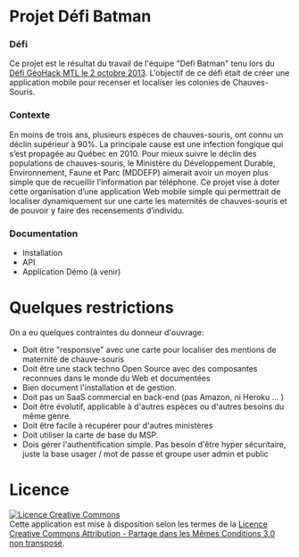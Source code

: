 

# Projet Défi Batman

### Défi

Ce projet est le résultat du travail de l'équipe "Défi Batman" tenu lors 
du [Défi GéoHack MTL le 2 octobre 2013](http://defigeohackmtl.org/).  L'objectif de ce défi était de créer une
application mobile pour recenser et localiser les colonies de Chauves-Souris.

### Contexte

En moins de trois ans, plusieurs espèces de chauves-souris, ont connu un déclin supérieur à 90%. 
La principale cause est une infection fongique qui s’est propagée au Québec en 2010. Pour mieux 
suivre le déclin des populations de chauves-souris, le Ministère du Développement Durable, Environnement, 
Faune et Parc (MDDEFP) aimerait avoir un moyen plus simple que de recueillir l’information par téléphone.
Ce projet vise à doter cette organisation d’une application Web mobile simple qui permettrait de localiser 
dynamiquement sur une carte les maternités de chauves-souris et de pouvoir y faire des recensements d’individu.


### Documentation

 * Installation
 * API
 * Application Démo (à venir) 

# Quelques restrictions

On a eu quelques contraintes du donneur d'ouvrage:

 * Doit être "responsive" avec une carte pour localiser des mentions de maternité de chauve-souris
 * Doit être une stack techno Open Source avec des composantes reconnues dans le monde du Web et documentées 
 * Bien document l'installation et de gestion.
 * Doit pas un SaaS commercial en back-end (pas Amazon, ni Heroku ... )
 * Doit être évolutif, applicable à d'autres espèces ou d'autres besoins du même genre.
 * Doit être facile à récupérer pour d'autres ministères
 * Doit utiliser la carte de base du MSP.
 * Dois gérer l'authentification simple. Pas besoin d'être hyper sécuritaire, juste la base usager / mot de passe et groupe user admin et public

# Licence

<a rel="license" href="http://creativecommons.org/licenses/by-sa/3.0/deed.fr">
<img alt="Licence Creative Commons" style="border-width:0" src="http://i.creativecommons.org/l/by-sa/3.0/80x15.png" />
</a><br />Cette application est mise à disposition selon les termes de la <a rel="license" href="http://creativecommons.org/licenses/by-sa/3.0/deed.fr">Licence Creative Commons Attribution -  Partage dans les Mêmes Conditions 3.0 non transposé</a>.
